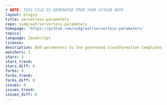 ```yaml
---
# NOTE: THIS FILE IS GENERATED FROM YOUR GITHUB REPO
layout: plugin
title: serverless-parameters
repo: svdgraaf/serverless-parameters
homepage: 'https://github.com/svdgraaf/serverless-parameters'
topics: 
language: JavaScript
license: 
description: Add parameters to the generated cloudformation templates
watchers: 3
stars: 3
stars_trend: 
stars_diff: 0
forks: 0
forks_trend: 
forks_diff: 0
issues: 0
issues_trend: 
issues_diff: 0
---
```

